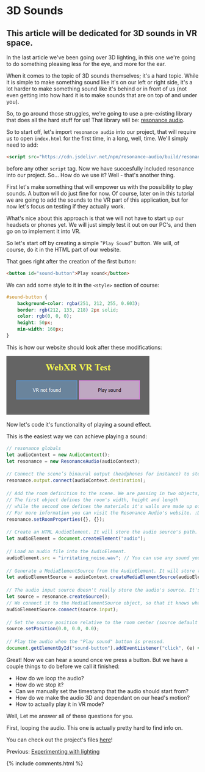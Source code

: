 # 3D Sounds

## This article will be dedicated for 3D sounds in VR space.

In the last article we've been going over 3D lighting, in this one we're going to do something pleasing less for the eye, and more for the ear.

When it comes to the topic of 3D sounds themselves; it's a hard topic. While it is simple to make something sound like it's on our left or right side, it's a lot harder to make something sound like it's behind or in front of us (not even getting into how hard it is to make sounds that are on top of and under you). 

So, to go around those struggles, we're going to use a pre-existing library that does all the hard stuff for us! That library will be: [resonance audio](https://resonance-audio.github.io/resonance-audio/).

So to start off, let's import `resonance audio` into our project, that will require us to open `index.html` for the first time, in a long, well, time. We'll simply need to add: 
```html
<script src="https://cdn.jsdelivr.net/npm/resonance-audio/build/resonance-audio.min.js"></script>
```
before any other `script` tag. Now we have succesfully included resonance into our project. So... How do we use it? Well - that's another thing. 

First let's make something that will empower us with the possibility to play sounds. A button will do just fine for now. Of course, later on in this tutorial we are going to add the sounds to the VR part of this application, but for now let's focus on testing if they actually work. 

What's nice about this approach is that we will not have to start up our headsets or phones yet. We will just simply test it out on our PC's, and then go on to implement it into VR.

So let's start off by creating a simple "`Play Sound`" button.
We will, of course, do it in the HTML part of our website.

That goes right after the creation of the first button:
```html
<button id="sound-button">Play sound</button>
```

We can add some style to it in the `<style>` section of course:
```css
#sound-button {
	background-color: rgba(251, 212, 255, 0.603);
	border: rgb(212, 133, 218) 2px solid;
	color: rgb(0, 0, 0);
	height: 50px;
	min-width: 160px;
}
```

This is how our website should look after these modifications:

![screenshot](data/tutorial10/tutorial10_screenshot1.png)

Now let's code it's functionality of playing a sound effect.

This is the easiest way we can achieve playing a sound:
```js
// resonance globals
let audioContext = new AudioContext();
let resonance = new ResonanceAudio(audioContext);

// Connect the scene’s binaural output (headphones for instance) to stereo out.
resonance.output.connect(audioContext.destination);

// Add the room definition to the scene. We are passing in two objects, both of which i will leave empty for now, so they set to default values.
// The first object defines the room's width, height and length 
// while the second one defines the materials it's walls are made up of.
// For more information you can visit the Resonance Audio's website. :D
resonance.setRoomProperties({}, {});

// Create an HTML AudioElement. It will store the audio source's path.
let audioElement = document.createElement("audio");

// Load an audio file into the AudioElement.
audioElement.src = "irritating_noise.wav"; // You can use any sound you would like to.

// Generate a MediaElementSource from the AudioElement. It will store the audio's source. 
let audioElementSource = audioContext.createMediaElementSource(audioElement);

// The audio input source doesn't really store the audio's source. It's actually responsible for positioning the audio in the scene and passing it correctly to the audio output (playing it).
let source = resonance.createSource();
// We connect it to the MediaElementSource object, so that it knows what audio it actually operates on.
audioElementSource.connect(source.input);

// Set the source position relative to the room center (source default position).
source.setPosition(0.0, 0.0, 0.0);

// Play the audio when the "Play sound" button is pressed.
document.getElementById("sound-button").addEventListener("click", (e) => {audioElement.play();});
```

Great! Now we can hear a sound once we press a button. But we have a couple things to do before we call it finished:

- How do we loop the audio?
- How do we stop it?
- Can we manually set the timestamp that the audio should start from?
- How do we make the audio 3D and dependant on our head's motion?
- How to actually play it in VR mode?

Well, Let me answer all of these questions for you.

First, looping the audio. This one is actually pretty hard to find info on.

You can check out the project's files [here](https://github.com/beProsto/webxr-tutorial/tree/master/projects/tutorial10)!

Previous: [Experimenting with lighting](tutorial9)


<div GITHUB_API_ID="10"></div>

{% include comments.html %}
